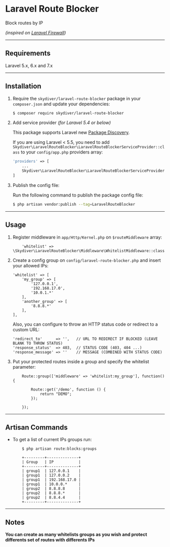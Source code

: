 # Laravel Route Blocker

Block routes by IP

*(inspired on [Laravel Firewall](https://github.com/antonioribeiro/firewall))*

---

## Requirements
Laravel 5.x, 6.x and 7.x

---

## Installation

1) Require the `skydiver/laravel-route-blocker` package in your `composer.json` and update your dependencies:

    ```bash
    $ composer require skydiver/laravel-route-blocker
    ```

2) Add service provider *(for Laravel 5.4 or below)*

    This package supports Laravel new [Package Discovery](https://laravel.com/docs/5.5/packages#package-discovery).

    If you are using Laravel < 5.5, you need to add `Skydiver\LaravelRouteBlocker\LaravelRouteBlockerServiceProvider::class` to your `config/app.php` providers array:

    ```php
    'providers' => [
        ...
        Skydiver\LaravelRouteBlocker\LaravelRouteBlockerServiceProvider::class,
    ]
    ```

3) Publish the config file:

    Run the following command to publish the package config file:

    ```bash
    $ php artisan vendor:publish --tag=LaravelRouteBlocker
    ```

---

## Usage

1) Register middleware in `app/Http/Kernel.php` on `$routeMiddleware` array:
    ```
        'whitelist' => \Skydiver\LaravelRouteBlocker\Middleware\WhitelistMiddleware::class,
    ```

2) Create a config group on `config/laravel-route-blocker.php` and insert your allowed IPs:
    ```
    'whitelist' => [
        'my_group' => [
            '127.0.0.1',
            '192.168.17.0',
            '10.0.1.*'
        ],
        'another_group' => [
            '8.8.8.*'
        ],
    ],
    ```

    Also, you can configure to throw an HTTP status code or redirect to a custom URL:
    ```
    'redirect_to'      => '',   // URL TO REDIRECT IF BLOCKED (LEAVE BLANK TO THROW STATUS)
    'response_status'  => 403,  // STATUS CODE (403, 404 ...)
    'response_message' => ''    // MESSAGE (COMBINED WITH STATUS CODE)
    ```

3) Put your protected routes inside a group and specify the whitelist parameter:
    ```
        Route::group(['middleware' => 'whitelist:my_group'], function() {

            Route::get('/demo', function () {
                return "DEMO";
            });

        });
    ```

---

## Artisan Commands
* To get a list of current IPs groups run:

    ```
        $ php artisan route:blocks:groups
    ```

    ```
        +---------+--------------+
        | Group   | IP           |
        +---------+--------------+
        | group1  | 127.0.0.1    |
        | group1  | 127.0.0.2    |
        | group1  | 192.168.17.0 |
        | group1  | 10.0.0.*     |
        | group2  | 8.8.8.8      |
        | group2  | 8.8.8.*      |
        | group2  | 8.8.4.4      |
        +---------+--------------+
    ```

---

## Notes

**You can create as many whitelists groups as you wish and protect differents set of routes with differents IPs**
